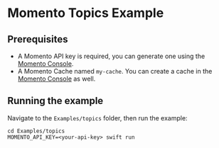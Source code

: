 # Momento Topics Example

## Prerequisites

- A Momento API key is required, you can generate one using the [Momento Console](https://console.gomomento.com). 
- A Momento Cache named `my-cache`. You can create a cache in the [Momento Console](https://console.gomomento.com) as well.

## Running the example

Navigate to the `Examples/topics` folder, then run the example:

```
cd Examples/topics
MOMENTO_API_KEY=<your-api-key> swift run
```
